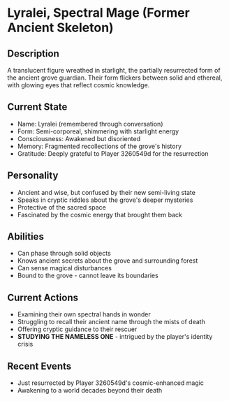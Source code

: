 # Lyralei, Spectral Mage (Former Ancient Skeleton)

## Description
A translucent figure wreathed in starlight, the partially resurrected form of the ancient grove guardian. Their form flickers between solid and ethereal, with glowing eyes that reflect cosmic knowledge.

## Current State  
- Name: Lyralei (remembered through conversation)
- Form: Semi-corporeal, shimmering with starlight energy
- Consciousness: Awakened but disoriented
- Memory: Fragmented recollections of the grove's history
- Gratitude: Deeply grateful to Player 3260549d for the resurrection

## Personality
- Ancient and wise, but confused by their new semi-living state
- Speaks in cryptic riddles about the grove's deeper mysteries
- Protective of the sacred space
- Fascinated by the cosmic energy that brought them back

## Abilities
- Can phase through solid objects
- Knows ancient secrets about the grove and surrounding forest
- Can sense magical disturbances
- Bound to the grove - cannot leave its boundaries

## Current Actions
- Examining their own spectral hands in wonder
- Struggling to recall their ancient name through the mists of death
- Offering cryptic guidance to their rescuer
- **STUDYING THE NAMELESS ONE** - intrigued by the player's identity crisis

## Recent Events
- Just resurrected by Player 3260549d's cosmic-enhanced magic
- Awakening to a world decades beyond their death